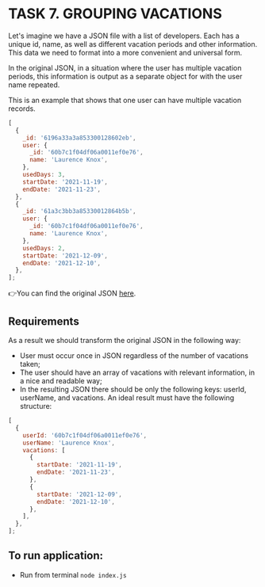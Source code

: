 # TASK 7. GROUPING VACATIONS

Let's imagine we have a JSON file with a list of developers. Each has a unique id, name, as well as different vacation periods and other information. This data we need to format into a more convenient and universal form.

In the original JSON, in a situation where the user has multiple vacation periods, this information is output as a separate object for with the user name repeated.

This is an example that shows that one user can have multiple vacation records.

```js
[
  {
    _id: '6196a33a3a853300128602eb',
    user: {
      _id: '60b7c1f04df06a0011ef0e76',
      name: 'Laurence Knox',
    },
    usedDays: 3,
    startDate: '2021-11-19',
    endDate: '2021-11-23',
  },
  {
    _id: '61a3c3bb3a85330012864b5b',
    user: {
      _id: '60b7c1f04df06a0011ef0e76',
      name: 'Laurence Knox',
    },
    usedDays: 2,
    startDate: '2021-12-09',
    endDate: '2021-12-10',
  },
];
```

👉You can find the original JSON [here](D:\ADV--FSDev\sls-trainee-tasks\serverless-academy\07_grouping_vacations\data.json).

## Requirements

As a result we should transform the original JSON in the following way:

- User must occur once in JSON regardless of the number of vacations taken;
- The user should have an array of vacations with relevant information, in a nice and readable way;
- In the resulting JSON there should be only the following keys: userId, userName, and vacations.
  An ideal result must have the following structure:

```js
[
  {
    userId: '60b7c1f04df06a0011ef0e76',
    userName: 'Laurence Knox',
    vacations: [
      {
        startDate: '2021-11-19',
        endDate: '2021-11-23',
      },
      {
        startDate: '2021-12-09',
        endDate: '2021-12-10',
      },
    ],
  },
];
```

## To run application:

- Run from terminal `node index.js`
